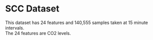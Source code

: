# SCC Dataset

This dataset has 24 features and 140,555 samples taken at 15 minute intervals.
<br>
The 24 features are CO2 levels.
